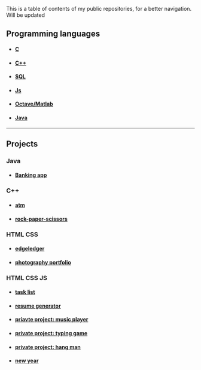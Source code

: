 This is a table of contents of my public repositories, for a better navigation. Will be updated </br>

## Programming languages

 * #### [C](https://github.com/SharpAdder/C/blob/main/README.md) 
 * #### [C++](https://github.com/SharpAdder/Cpp)
 * #### [SQL](https://github.com/SharpAdder/learning-SQL)
 * #### [Js](https://github.com/SharpAdder/Js-learning)
 * #### [Octave/Matlab](https://github.com/SharpAdder/Octave#readme)
 * #### [Java](https://github.com/SharpAdder/JavaJourney/blob/main/README.md) </br>
_____________________________________
## Projects
### Java
 * #### [Banking app](https://github.com/SharpAdder/JavaJourney/tree/main/banking)

### C++
  * #### [atm](https://github.com/SharpAdder/atm-cpp)
  * #### [rock-paper-scissors](https://github.com/SharpAdder/rock-paper-scisssors-CPP)

### HTML CSS
  * #### [edgeledger](https://github.com/SharpAdder/edgeledger)
  * #### [photography portfolio](https://github.com/SharpAdder/photography-portfolio)

### HTML CSS JS
  * #### [task list](https://github.com/SharpAdder/task-list) 
  * #### [resume generator](https://github.com/SharpAdder/Resume-Generator)
  * #### [priavte project: music player](https://github.com/SharpAdder/music-payer)
  * #### [private project: typing game](https://github.com/SharpAdder/typing-game)
  * #### [private project: hang man](https://github.com/SharpAdder/hang-man)
  * #### [new year](https://github.com/SharpAdder/new-year)
